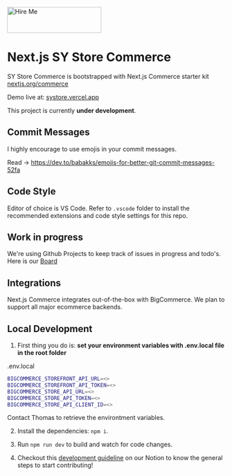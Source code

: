 <a href="https://wannahireme.com/rage_phuocn" target="_blank"><img src="https://wannahireme.com/assets/btnimages/pacifico_orange.png" alt="Hire Me" style="height: 60px !important;width: 217px !important;" ></a>

# Next.js SY Store Commerce

SY Store Commerce is bootstrapped with Next.js Commerce starter kit [nextjs.org/commerce](https://nextjs.org/commerce)

Demo live at: [systore.vercel.app](https://systore.vercel.app/)

This project is currently <b>under development</b>.

## Commit Messages
I highly encourage to use emojis in your commit messages.

Read -> https://dev.to/babakks/emojis-for-better-git-commit-messages-52fa

## Code Style
Editor of choice is VS Code.
Refer to `.vscode` folder to install the recommended extensions and code style settings for this repo.

## Work in progress

We're using Github Projects to keep track of issues in progress and todo's. Here is our [Board](https://github.com/rangigo/systore-commerce/projects/1)

## Integrations

Next.js Commerce integrates out-of-the-box with BigCommerce. We plan to support all major ecommerce backends.

## Local Development

1. First thing you do is: <b>set your environment variables with .env.local file in the root folder</b>

.env.local
```sh
BIGCOMMERCE_STOREFRONT_API_URL=<>
BIGCOMMERCE_STOREFRONT_API_TOKEN=<>
BIGCOMMERCE_STORE_API_URL=<>
BIGCOMMERCE_STORE_API_TOKEN=<>
BIGCOMMERCE_STORE_API_CLIENT_ID=<>
```

Contact Thomas to retrieve the environtment variables.

2. Install the dependencies: `npm i`. 

3. Run `npm run dev` to build and watch for code changes.

4. Checkout this [development guideline](https://www.notion.so/Development-Lifecycle-7970859372244d2694d4f04a72d17826) on our Notion to know the general steps to start contributing!

